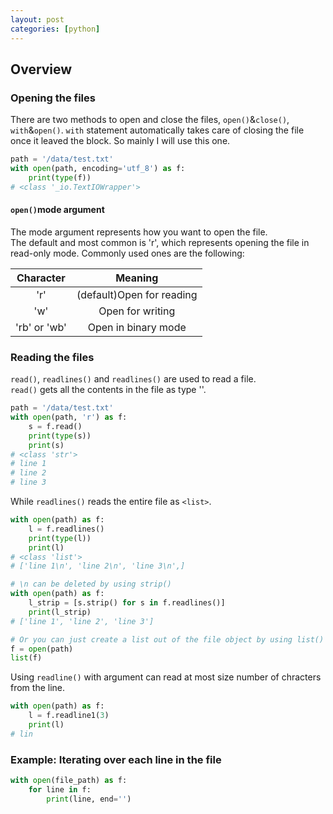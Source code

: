 ```yaml
---
layout: post
categories: [python]
---
```

## Overview

### Opening the files
There are two methods to open and close the files, `open()`&`close()`, `with`&`open()`. `with` statement automatically takes care of closing the file once it leaved the block. So mainly I will use this one.

```python
path = '/data/test.txt'
with open(path, encoding='utf_8') as f:
    print(type(f))
# <class '_io.TextIOWrapper'>
```

#### `open()`mode argument
The mode argument represents how you want to open the file.  
The default and most common is 'r', which represents opening the file in read-only mode.
Commonly used ones are the following: 

|Character|Meaning|
|:--:|:--:|
|'r'|(default)Open for reading|
|'w'|Open for writing|
|'rb' or 'wb'|Open in binary mode|

### Reading the files
`read()`, `readlines()` and `readlines()` are used to read a file.  
`read()` gets all the contents in the file as type '<str>'.
```python
path = '/data/test.txt'
with open(path, 'r') as f:
    s = f.read()
    print(type(s))
    print(s)
# <class 'str'>
# line 1
# line 2
# line 3
```
While `readlines()` reads the entire file as `<list>`.
```python
with open(path) as f:
    l = f.readlines()
    print(type(l))
    print(l)
# <class 'list'>
# ['line 1\n', 'line 2\n', 'line 3\n',]

# \n can be deleted by using strip()
with open(path) as f:
    l_strip = [s.strip() for s in f.readlines()]
    print(l_strip)
# ['line 1', 'line 2', 'line 3']

# Or you can just create a list out of the file object by using list()
f = open(path)
list(f)
```
Using `readline()` with argument can read at most size number of chracters from the line.
```python
with open(path) as f:
    l = f.readline1(3)
    print(l)
# lin
```
### Example: Iterating over each line in the file
```python
with open(file_path) as f:
    for line in f:
        print(line, end='')
```
